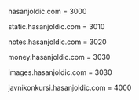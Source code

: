hasanjoldic.com = 3000


static.hasanjoldic.com = 3010

notes.hasanjoldic.com = 3020

money.hasanjoldic.com = 3030

images.hasanjoldic.com = 3030


javnikonkursi.hasanjoldic.com = 4000
